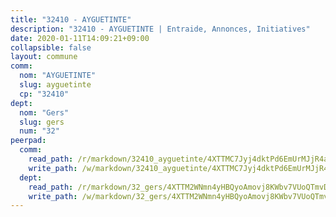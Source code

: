 ```yaml
---
title: "32410 - AYGUETINTE"
description: "32410 - AYGUETINTE | Entraide, Annonces, Initiatives"
date: 2020-01-11T14:09:21+09:00
collapsible: false
layout: commune
comm:
  nom: "AYGUETINTE"
  slug: ayguetinte
  cp: "32410"
dept:
  nom: "Gers"
  slug: gers
  num: "32"
peerpad:
  comm:
    read_path: /r/markdown/32410_ayguetinte/4XTTMC7Jyj4dktPd6EmUrMJjR4a7LRDWkAha49inPVfqrUeNz
    write_path: /w/markdown/32410_ayguetinte/4XTTMC7Jyj4dktPd6EmUrMJjR4a7LRDWkAha49inPVfqrUeNz-K3TgUeN1PWtjh49MwbyFQGPP3rN32PZ5bBH7M5MbKxu1stvtsbcy7X1qgdX8DZqxJVsbX1CrvGRGCHYyiqZwGPEcXRs78AkkTqPKAWqvsg3mbefRcEyqvjBaercJcMGTuwUkRs5x
  dept:
    read_path: /r/markdown/32_gers/4XTTM2WNmn4yHBQyoAmovj8KWbv7VUoQTmvDpdT3o124AgWEe
    write_path: /w/markdown/32_gers/4XTTM2WNmn4yHBQyoAmovj8KWbv7VUoQTmvDpdT3o124AgWEe-K3TgUpYJfQLfW5uoLbdwErZNx29AEkCAso1EvCZzqaD3z7aQWWvGchjPJifpsj2b2MrnxAXUWCQXyv6K9rEMDPiEmuqTRE8ziuYLh1MUbtQUwwoYxV2abqSdJr66fFRHJZtY62y8
---
```


